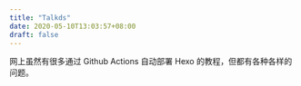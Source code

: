 ```yaml
---
title: "Talkds"
date: 2020-05-10T13:03:57+08:00
draft: false
---
```


网上虽然有很多通过 Github Actions 自动部署 Hexo 的教程，但都有各种各样的问题。